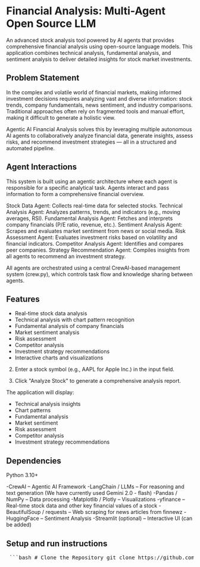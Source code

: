 # Financial Analysis: Multi-Agent Open Source LLM

An advanced stock analysis tool powered by AI agents that provides comprehensive financial analysis using open-source language models. This application combines technical analysis, fundamental analysis, and sentiment analysis to deliver detailed insights for stock market investments.

## Problem Statement 

In the complex and volatile world of financial markets, making informed investment decisions requires analyzing vast and diverse information: stock trends, company fundamentals, news sentiment, and industry comparisons. Traditional approaches often rely on fragmented tools and manual effort, making it difficult to generate a holistic view.

Agentic AI Financial Analysis solves this by leveraging multiple autonomous AI agents to collaboratively analyze financial data, generate insights, assess risks, and recommend investment strategies — all in a structured and automated pipeline.

## Agent Interactions 

This system is built using an agentic architecture where each agent is responsible for a specific analytical task. Agents interact and pass information to form a comprehensive financial overview.

Stock Data Agent: Collects real-time data for selected stocks.
Technical Analysis Agent: Analyzes patterns, trends, and indicators (e.g., moving averages, RSI).
Fundamental Analysis Agent: Fetches and interprets company financials (P/E ratio, revenue, etc.).
Sentiment Analysis Agent: Scrapes and evaluates market sentiment from news or social media.
Risk Assessment Agent: Evaluates investment risks based on volatility and financial indicators.
Competitor Analysis Agent: Identifies and compares peer companies.
Strategy Recommendation Agent: Compiles insights from all agents to recommend an investment strategy.

All agents are orchestrated using a central CrewAI-based management system (crew.py), which controls task flow and knowledge sharing between agents.

## Features

- Real-time stock data analysis
- Technical analysis with chart pattern recognition
- Fundamental analysis of company financials
- Market sentiment analysis
- Risk assessment
- Competitor analysis
- Investment strategy recommendations
- Interactive charts and visualizations

2. Enter a stock symbol (e.g., AAPL for Apple Inc.) in the input field.

3. Click "Analyze Stock" to generate a comprehensive analysis report.

The application will display:
- Technical analysis insights
- Chart patterns
- Fundamental analysis
- Market sentiment
- Risk assessment
- Competitor analysis
- Investment strategy recommendations

## Dependencies

Python 3.10+

-CrewAI – Agentic AI Framework
-LangChain / LLMs – For reasoning and text generation (We have currently used Gemini 2.0 - flash)
-Pandas / NumPy – Data processing
-Matplotlib / Plotly – Visualizations
-yfinance – Real-time stock data and other key financial values of a stock
-BeautifulSoup / requests – Web scraping for news articles from finnewz
-HuggingFace – Sentiment Analysis
-Streamlit (optional) – Interactive UI (can be added)


## Setup and run instructions 
<pre> ```bash # Clone the Repository git clone https://github.com/Vidit210333/Agentic_AI_Financial_Analysis.git cd Agentic_AI_Financial_Analysis # Create Virtual Environment python -m venv venv source venv/bin/activate # On Windows, use `venv\Scripts\activate` # Install libraries pip install -r requirements.txt # Run Streamlit app python app.py ``` </pre>

